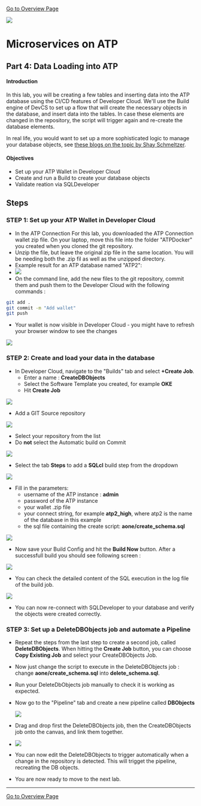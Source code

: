 [Go to Overview Page](README.md)

![](images/customer.logo2.png)

# Microservices on ATP


## Part 4: Data Loading into ATP
#### **Introduction**

In this lab, you will be creating a few tables and inserting data into the ATP database using the CI/CD features of Developer Cloud.  We'll use the Build engine of DevCS to set up a flow that will create the necessary objects in the database, and insert data into the tables.  In case these elements are changed in the repository, the script will trigger again and re-create the database elements.

In real life, you would want to set up a more sophisticated logic to manage your database objects, see [these blogs on the topic by Shay Schmeltzer](https://blogs.oracle.com/shay/devcs).



#### **Objectives**

- Set up your ATP Wallet in Developer Cloud
- Create and run a Build to create your database objects
- Validate reation via SQLDeveloper



## Steps

### STEP 1: Set up your ATP Wallet in Developer Cloud

- In the ATP Connection For this lab, you downloaded the ATP Connection wallet zip file.  On your laptop, move this file into the folder "ATPDocker" you created when you cloned the git repository.
- Unzip the file, but leave the original zip file in the same location.  You will be needing both the .zip fil as well as the unzipped directory.
- Example result for an ATP database named "ATP2":
- ![](./images/400/wallet.png)
- On the command line, add the new files to the git repository, commit them and push them to the Developer Cloud with the following commands :

```bash
git add .
git commit -m "Add wallet"
git push
```



- Your wallet is now visible in Developer Cloud - you might have to refresh your browser window to see the changes

![](./images/400/wallet_added.png)



### **STEP 2: Create and load your data in the database**

- In Developer Cloud, navigate to the "Builds" tab and select **+Create Job**.
  - Enter a name : **CreateDBObjects**
  - Select the Software Template you created, for example **OKE**
  - Hit **Create Job**

![](./images/400/new_job.png)



- Add a  GIT Source repository

![](./images/400/add_src.png)

- Select your repository from the list
- Do **not** select the Automatic build on Commit



![](./images/400/config_source.png)



- Select the tab **Steps** to add a **SQLcl** build step from the dropdown

 ![](./images/400/add_step.png)



- Fill in the parameters:
  - username of the ATP instance : **admin**
  - password of the ATP instance
  - your wallet .zip file
  - your connect string, for example **atp2_high**, where atp2 is the name of the database in this example
  - the sql file containing the create script: **aone/create_schema.sql**



![](./images/400/step_details.png)

 -   Now save your Build Config and hit the **Build Now** button.  After a successfull build you should see following screen :

![](./images/400/build_result.png)

- You can check the detailed content of the SQL execution in the log file of the build job.

![](./images/400/log_file.png)

- You can now re-connect with SQLDeveloper to your database and verify the objects were created correctly.



### **STEP 3: Set up a DeleteDBObjects job** and automate a Pipeline

- Repeat the steps from the last step to create a second job, called **DeleteDBObjects**.  When hitting the **Create Job** button, you can choose **Copy Existing Job** and select your CreateDBObjects Job.  

- Now just change the script to execute in the DeleteDBObjects job : change **aone/create_schema.sql** into **delete_schema.sql**.

- Run your DeleteDbObjects job manually to check it is working as expected.

- Now go to the "Pipeline" tab and create a new pipeline called **DBObjects**

  ![](./images/400/pipe1.png)

- Drag and drop first the DeleteDBObjects job, then the CreateDBObjects job onto the canvas, and link them together.  

- ![](./images/400/pipe2.png)

- You can now edit the DeleteDBObjects to trigger automatically when a change in the repository is detected.  This will trigget the pipeline, recreating the DB objects.



- You are now ready to move to the next lab.





------

[Go to Overview Page](README.md)

